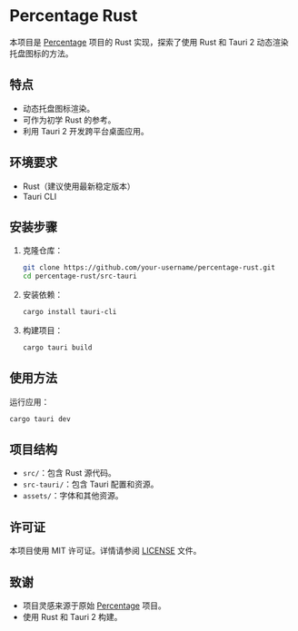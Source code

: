 # Percentage Rust

本项目是 [Percentage](https://github.com/kas/percentage) 项目的 Rust 实现，探索了使用 Rust 和 Tauri 2 动态渲染托盘图标的方法。

## 特点
- 动态托盘图标渲染。
- 可作为初学 Rust 的参考。
- 利用 Tauri 2 开发跨平台桌面应用。

## 环境要求
- Rust（建议使用最新稳定版本）
- Tauri CLI

## 安装步骤
1. 克隆仓库：
   ```bash
   git clone https://github.com/your-username/percentage-rust.git
   cd percentage-rust/src-tauri
   ```

2. 安装依赖：
   ```bash
   cargo install tauri-cli
   ```

3. 构建项目：
   ```bash
   cargo tauri build
   ```

## 使用方法
运行应用：
```bash
cargo tauri dev
```

## 项目结构
- `src/`：包含 Rust 源代码。
- `src-tauri/`：包含 Tauri 配置和资源。
- `assets/`：字体和其他资源。

## 许可证
本项目使用 MIT 许可证。详情请参阅 [LICENSE](LICENSE) 文件。

## 致谢
- 项目灵感来源于原始 [Percentage](https://github.com/kas/percentage) 项目。
- 使用 Rust 和 Tauri 2 构建。
